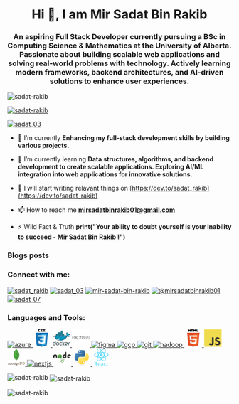 <h1 align="center">Hi 👋, I am Mir Sadat Bin Rakib</h1>
<h3 align="center">An aspiring Full Stack Developer currently pursuing a BSc in Computing Science & Mathematics at the University of Alberta. Passionate about building scalable web applications and solving real-world problems with technology. Actively learning modern frameworks, backend architectures, and AI-driven solutions to enhance user experiences.</h3>

<p align="left"> <img src="https://komarev.com/ghpvc/?username=sadat-rakib&label=Profile%20views&color=0e75b6&style=flat" alt="sadat-rakib" /> </p>

<p align="left"> <a href="https://github.com/ryo-ma/github-profile-trophy"><img src="https://github-profile-trophy.vercel.app/?username=sadat-rakib" alt="sadat-rakib" /></a> </p>

<p align="left"> <a href="https://twitter.com/sadat_03" target="blank"><img src="https://img.shields.io/twitter/follow/sadat_03?logo=twitter&style=for-the-badge" alt="sadat_03" /></a> </p>

- 🔭 I’m currently **Enhancing my full-stack development skills by building various projects.**

- 🌱 I’m currently learning **Data structures, algorithms, and backend development to create scalable applications. Exploring AI/ML integration into web applications for innovative solutions.**

- 📝 I will start writing relavant things on [https://dev.to/sadat_rakib](https://dev.to/sadat_rakib)

- 📫 How to reach me **mirsadatbinrakib01@gmail.com**

- ⚡ Wild Fact & Truth **print("Your ability to doubt yourself is your inability to succeed - Mir Sadat Bin Rakib !")**

### Blogs posts
<!-- BLOG-POST-LIST:START -->
<!-- BLOG-POST-LIST:END -->

<h3 align="left">Connect with me:</h3>
<p align="left">
<a href="https://dev.to/sadat_rakib" target="blank"><img align="center" src="https://raw.githubusercontent.com/rahuldkjain/github-profile-readme-generator/master/src/images/icons/Social/devto.svg" alt="sadat_rakib" height="30" width="40" /></a>
<a href="https://twitter.com/sadat_03" target="blank"><img align="center" src="https://raw.githubusercontent.com/rahuldkjain/github-profile-readme-generator/master/src/images/icons/Social/twitter.svg" alt="sadat_03" height="30" width="40" /></a>
<a href="https://linkedin.com/in/mir-sadat-bin-rakib" target="blank"><img align="center" src="https://raw.githubusercontent.com/rahuldkjain/github-profile-readme-generator/master/src/images/icons/Social/linked-in-alt.svg" alt="mir-sadat-bin-rakib" height="30" width="40" /></a>
<a href="https://medium.com/@mirsadatbinrakib01" target="blank"><img align="center" src="https://raw.githubusercontent.com/rahuldkjain/github-profile-readme-generator/master/src/images/icons/Social/medium.svg" alt="@mirsadatbinrakib01" height="30" width="40" /></a>
<a href="https://www.leetcode.com/sadat_07" target="blank"><img align="center" src="https://raw.githubusercontent.com/rahuldkjain/github-profile-readme-generator/master/src/images/icons/Social/leet-code.svg" alt="sadat_07" height="30" width="40" /></a>
</p>

<h3 align="left">Languages and Tools:</h3>
<p align="left"> <a href="https://azure.microsoft.com/en-in/" target="_blank" rel="noreferrer"> <img src="https://www.vectorlogo.zone/logos/microsoft_azure/microsoft_azure-icon.svg" alt="azure" width="40" height="40"/> </a> <a href="https://www.w3schools.com/css/" target="_blank" rel="noreferrer"> <img src="https://raw.githubusercontent.com/devicons/devicon/master/icons/css3/css3-original-wordmark.svg" alt="css3" width="40" height="40"/> </a> <a href="https://www.docker.com/" target="_blank" rel="noreferrer"> <img src="https://raw.githubusercontent.com/devicons/devicon/master/icons/docker/docker-original-wordmark.svg" alt="docker" width="40" height="40"/> </a> <a href="https://expressjs.com" target="_blank" rel="noreferrer"> <img src="https://raw.githubusercontent.com/devicons/devicon/master/icons/express/express-original-wordmark.svg" alt="express" width="40" height="40"/> </a> <a href="https://www.figma.com/" target="_blank" rel="noreferrer"> <img src="https://www.vectorlogo.zone/logos/figma/figma-icon.svg" alt="figma" width="40" height="40"/> </a> <a href="https://cloud.google.com" target="_blank" rel="noreferrer"> <img src="https://www.vectorlogo.zone/logos/google_cloud/google_cloud-icon.svg" alt="gcp" width="40" height="40"/> </a> <a href="https://git-scm.com/" target="_blank" rel="noreferrer"> <img src="https://www.vectorlogo.zone/logos/git-scm/git-scm-icon.svg" alt="git" width="40" height="40"/> </a> <a href="https://hadoop.apache.org/" target="_blank" rel="noreferrer"> <img src="https://www.vectorlogo.zone/logos/apache_hadoop/apache_hadoop-icon.svg" alt="hadoop" width="40" height="40"/> </a> <a href="https://www.w3.org/html/" target="_blank" rel="noreferrer"> <img src="https://raw.githubusercontent.com/devicons/devicon/master/icons/html5/html5-original-wordmark.svg" alt="html5" width="40" height="40"/> </a> <a href="https://developer.mozilla.org/en-US/docs/Web/JavaScript" target="_blank" rel="noreferrer"> <img src="https://raw.githubusercontent.com/devicons/devicon/master/icons/javascript/javascript-original.svg" alt="javascript" width="40" height="40"/> </a> <a href="https://www.mongodb.com/" target="_blank" rel="noreferrer"> <img src="https://raw.githubusercontent.com/devicons/devicon/master/icons/mongodb/mongodb-original-wordmark.svg" alt="mongodb" width="40" height="40"/> </a> <a href="https://nextjs.org/" target="_blank" rel="noreferrer"> <img src="https://cdn.worldvectorlogo.com/logos/nextjs-2.svg" alt="nextjs" width="40" height="40"/> </a> <a href="https://nodejs.org" target="_blank" rel="noreferrer"> <img src="https://raw.githubusercontent.com/devicons/devicon/master/icons/nodejs/nodejs-original-wordmark.svg" alt="nodejs" width="40" height="40"/> </a> <a href="https://www.python.org" target="_blank" rel="noreferrer"> <img src="https://raw.githubusercontent.com/devicons/devicon/master/icons/python/python-original.svg" alt="python" width="40" height="40"/> </a> <a href="https://reactjs.org/" target="_blank" rel="noreferrer"> <img src="https://raw.githubusercontent.com/devicons/devicon/master/icons/react/react-original-wordmark.svg" alt="react" width="40" height="40"/> </a> </p>

<p><img align="left" src="https://github-readme-stats.vercel.app/api/top-langs?username=sadat-rakib&show_icons=true&locale=en&layout=compact" alt="sadat-rakib" /></p>

<p>&nbsp;<img align="center" src="https://github-readme-stats.vercel.app/api?username=sadat-rakib&show_icons=true&locale=en" alt="sadat-rakib" /></p>

<p><img align="center" src="https://github-readme-streak-stats.herokuapp.com/?user=sadat-rakib&" alt="sadat-rakib" /></p>
